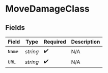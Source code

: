 # MoveDamageClass


## Fields

| Field              | Type               | Required           | Description        |
| ------------------ | ------------------ | ------------------ | ------------------ |
| `Name`             | *string*           | :heavy_check_mark: | N/A                |
| `URL`              | *string*           | :heavy_check_mark: | N/A                |
